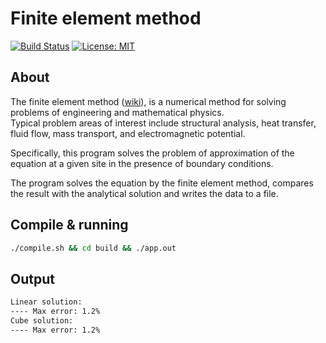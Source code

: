 # Finite element method

[![Build Status](https://travis-ci.com/rugleb/finite-element-method.svg?branch=master)](https://travis-ci.com/rugleb/finite-element-method)
[![License: MIT](https://img.shields.io/badge/License-MIT-yellow.svg)](https://opensource.org/licenses/MIT)

## About

The finite element method ([wiki](https://en.wikipedia.org/wiki/Finite_element_method)), is a numerical method for solving problems of engineering and mathematical physics.  
Typical problem areas of interest include structural analysis, heat transfer, fluid flow, mass transport, and electromagnetic potential.  

Specifically, this program solves the problem of approximation of the equation at a given site in the presence of boundary conditions.  

The program solves the equation by the finite element method, compares the result with the analytical solution and writes the data to a file.  

## Compile & running

```bash
./compile.sh && cd build && ./app.out
```

## Output

```bash
Linear solution:
---- Max error: 1.2%
Cube solution:
---- Max error: 1.2%
```
